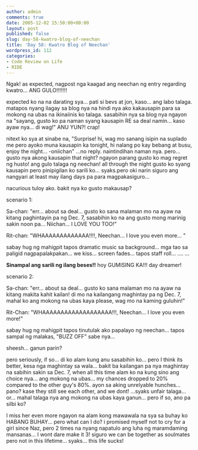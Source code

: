 ```yaml
---
author: admin
comments: true
date: 2005-12-02 15:50:00+00:00
layout: post
published: false
slug: day-58-kwatro-blog-of-neechan
title: 'Day 58: Kwatro Blog of Neechan'
wordpress_id: 112
categories:
- Code Review on Life
- RIDE
---
```


Ngak! as expected, nagpost nga kaagad ang neechan ng entry regarding kwatro... ANG GULO!!!!!!!

expected ko na na darating sya... pati si bevs at jon, kaso... ang labo talaga. matapos nyang ilagay sa blog nya na hindi nya ako kakausapin para sa mokong na ubas na ikinaiinis ko talaga. sasabihin nya sa blog nya ngayon na "sayang, gusto ko pa naman syang kausapin RE sa deal namin... kaso ayaw nya... di wag!" ANU YUN?! crap!

nitext ko sya at sinabe na, "Surprise! hi, wag mo sanang isipin na suplado me pero ayoko muna kausapin ka tonight, hi nalang po kay bebang at busu, enjoy the night... -oniichan" ...no reply. naintindihan naman nya. pero... gusto nya akong kausapin that night? ngayon parang gusto ko mag regret ng husto! ang gulo talaga ng neechan! all through the night gusto ko syang kausapin pero pinipigilan ko sarili ko... syaks.pero oki narin siguro ang nangyari at least may ilang days pa para magpakasiguro...

nacurious tuloy ako. bakit nya ko gusto makausap?

scenario 1:

Sa-chan: "err... about sa deal... gusto ko sana malaman mo na ayaw na kitang paghintayin pa ng Dec. 7, sasabihin ko na ang gusto mong marinig sakin noon pa... Niichan... I LOVE YOU TOO!"

Rit-chan: "WHAAAAAAAAAAAAA!!!!, Neechan... I love you even more... "

sabay hug ng mahigpit tapos dramatic music sa background... mga tao sa paligid nagpapalakpakan... we kiss... screen fades... tapos staff roll... .... ...

**Sinampal ang sarili ng ilang beses!!** hoy GUMISING KA!!! day dreamer!

scenario 2:

Sa-chan: "err... about sa deal... gusto ko sana malaman mo na ayaw na kitang makita kahit kailan! di mo na kailangang maghintay pa ng Dec. 7, mahal ko ang mokong na ubas kaya please, wag mo na kaming guluhin!"

Rit-Chan: "WHAAAAAAAAAAAAAAAAAAA!!!, Neechan... I love you even more!"

sabay hug ng mahigpit tapos tinutulak ako papalayo ng neechan... tapos sampal ng malakas, "BUZZ OFF" sabe nya...

sheesh... ganun parin?

pero seriously, if so... di ko alam kung anu sasabihin ko... pero I think its better, kesa nga maghintay sa wala... bakit ba kailangan pa nya maghintay na sabihin sakin sa Dec. 7, when all this time alam ko na kung sino ang choice nya... ang mokong na ubas... my chances dropped to 20% compared to the other guy's 80%. ayon sa aking unrelyable hunches... pano? kase they still see each other, and we dont! ...syaks unfair talaga... or... mahal talaga nya ang mokong na ubas kaya ganun... pero if so, ano pa silbi ko?

I miss her even more ngayon na alam kong mawawala na sya sa buhay ko HABANG BUHAY... pero what can I do? i promised myself not to cry for a girl since Naz, pero 2 times na nyang napatulo ang luha ng maramdaming mansanas... I wont dare make it 3! siguro we can be together as soulmates pero not in this lifetime... syaks... this life sucks!
